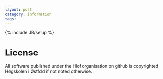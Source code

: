 ```yaml
---
layout: post
category: information
tags: 
---
```

{% include JB/setup %}

# License

All software published under the Hiof organisation on github is copyrighted Høgskolen i Østfold if not noted otherwise. 